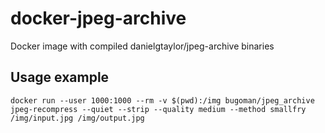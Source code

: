 # docker-jpeg-archive
Docker image with compiled danielgtaylor/jpeg-archive binaries

## Usage example

```shell
docker run --user 1000:1000 --rm -v $(pwd):/img bugoman/jpeg_archive jpeg-recompress --quiet --strip --quality medium --method smallfry /img/input.jpg /img/output.jpg
```
